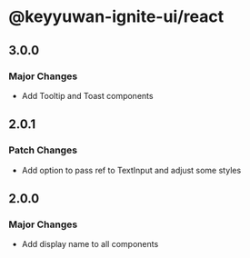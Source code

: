 # @keyyuwan-ignite-ui/react

## 3.0.0

### Major Changes

- Add Tooltip and Toast components

## 2.0.1

### Patch Changes

- Add option to pass ref to TextInput and adjust some styles

## 2.0.0

### Major Changes

- Add display name to all components
